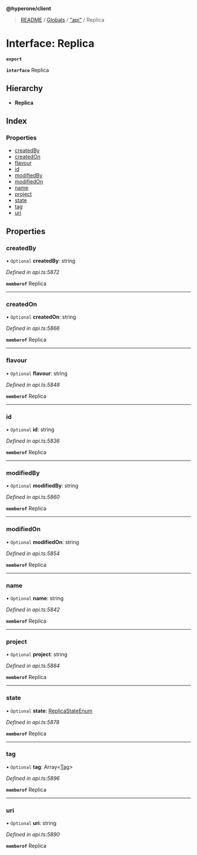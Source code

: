 **@hyperone/client**

> [README](../README.md) / [Globals](../globals.md) / ["api"](../modules/_api_.md) / Replica

# Interface: Replica

**`export`** 

**`interface`** Replica

## Hierarchy

* **Replica**

## Index

### Properties

* [createdBy](_api_.replica.md#createdby)
* [createdOn](_api_.replica.md#createdon)
* [flavour](_api_.replica.md#flavour)
* [id](_api_.replica.md#id)
* [modifiedBy](_api_.replica.md#modifiedby)
* [modifiedOn](_api_.replica.md#modifiedon)
* [name](_api_.replica.md#name)
* [project](_api_.replica.md#project)
* [state](_api_.replica.md#state)
* [tag](_api_.replica.md#tag)
* [uri](_api_.replica.md#uri)

## Properties

### createdBy

• `Optional` **createdBy**: string

*Defined in api.ts:5872*

**`memberof`** Replica

___

### createdOn

• `Optional` **createdOn**: string

*Defined in api.ts:5866*

**`memberof`** Replica

___

### flavour

• `Optional` **flavour**: string

*Defined in api.ts:5848*

**`memberof`** Replica

___

### id

• `Optional` **id**: string

*Defined in api.ts:5836*

**`memberof`** Replica

___

### modifiedBy

• `Optional` **modifiedBy**: string

*Defined in api.ts:5860*

**`memberof`** Replica

___

### modifiedOn

• `Optional` **modifiedOn**: string

*Defined in api.ts:5854*

**`memberof`** Replica

___

### name

• `Optional` **name**: string

*Defined in api.ts:5842*

**`memberof`** Replica

___

### project

• `Optional` **project**: string

*Defined in api.ts:5884*

**`memberof`** Replica

___

### state

• `Optional` **state**: [ReplicaStateEnum](../enums/_api_.replicastateenum.md)

*Defined in api.ts:5878*

**`memberof`** Replica

___

### tag

• `Optional` **tag**: Array\<[Tag](_api_.tag.md)>

*Defined in api.ts:5896*

**`memberof`** Replica

___

### uri

• `Optional` **uri**: string

*Defined in api.ts:5890*

**`memberof`** Replica
